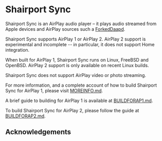 
Shairport Sync
=============
Shairport Sync is an AirPlay audio player – it plays audio streamed from Apple devices and AirPlay sources such a [ForkedDaapd](http://ejurgensen.github.io/forked-daapd/).

Shairport Sync supports AirPlay 1 or AirPlay 2. AirPlay 2 support is experimental and incomplete -- in particular, it does not support Home integration.

When built for AirPlay 1, Shairport Sync runs on Linux, FreeBSD and OpenBSD. AirPlay 2 support is only available on recent Linux builds.

Shairport Sync does not support AirPlay video or photo streaming.

For more information, and a complete account of how to build Shairport Sync for AirPlay 1, please visit [MOREINFO.md](https://github.com/aillwee/shairport-sync/blob/development/MOREINFO.md).

A brief guide to building for AirPlay 1 is available at [BUILDFORAP1.md](https://github.com/aillwee/shairport-sync/blob/development/BUILDFORAP1.md).

To build Shairport Sync for AirPlay 2, please follow the guide at [BUILDFORAP2.md](https://github.com/aillwee/shairport-sync/blob/development/BUILDFORAP2.md).

Acknowledgements
----
